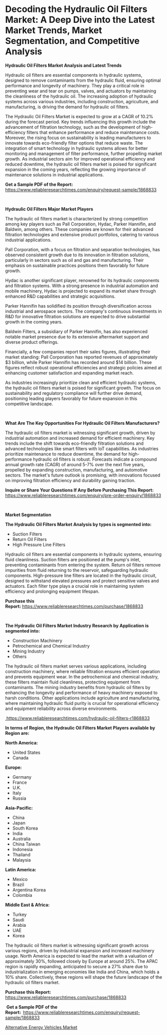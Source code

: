 <p><h1>Decoding the Hydraulic Oil Filters Market: A Deep Dive into the Latest Market Trends, Market Segmentation, and Competitive Analysis</h1></p><p><strong>Hydraulic Oil Filters Market Analysis and Latest Trends</strong></p>
<p><p>Hydraulic oil filters are essential components in hydraulic systems, designed to remove contaminants from the hydraulic fluid, ensuring optimal performance and longevity of machinery. They play a critical role in preventing wear and tear on pumps, valves, and actuators by maintaining the cleanliness of the hydraulic oil. The increasing adoption of hydraulic systems across various industries, including construction, agriculture, and manufacturing, is driving the demand for hydraulic oil filters.</p><p>The Hydraulic Oil Filters Market is expected to grow at a CAGR of 10.2% during the forecast period. Key trends influencing this growth include the advancement of filtration technology, such as the development of high-efficiency filters that enhance performance and reduce maintenance costs. Moreover, the rising focus on sustainability is leading manufacturers to innovate towards eco-friendly filter options that reduce waste. The integration of smart technology in hydraulic systems allows for better monitoring and management of filter performance, further propelling market growth. As industrial sectors aim for improved operational efficiency and reduced downtime, the hydraulic oil filters market is poised for significant expansion in the coming years, reflecting the growing importance of maintenance solutions in industrial applications.</p></p>
<p><strong>Get a Sample PDF of the Report:&nbsp;</strong> <a href="https://www.reliableresearchtimes.com/enquiry/request-sample/1868833?utm_campaign=3444&utm_medium=2&utm_source=Github&utm_content=ia&utm_term=30032025&utm_id=hydraulic-oil-filters">https://www.reliableresearchtimes.com/enquiry/request-sample/1868833</a></p>
<p>&nbsp;</p>
<p><strong>Hydraulic Oil Filters Major Market Players</strong></p>
<p><p>The hydraulic oil filters market is characterized by strong competition among key players such as Pall Corporation, Hydac, Parker Hannifin, and Baldwin, among others. These companies are known for their advanced filtration technologies and extensive product portfolios, catering to various industrial applications.</p><p>Pall Corporation, with a focus on filtration and separation technologies, has observed consistent growth due to its innovation in filtration solutions, particularly in sectors such as oil and gas and manufacturing. Their emphasis on sustainable practices positions them favorably for future growth.</p><p>Hydac is another significant player, renowned for its hydraulic components and filtration systems. With a strong presence in industrial automation and mobile machinery, Hydac is projected to expand its market share through enhanced R&D capabilities and strategic acquisitions.</p><p>Parker Hannifin has solidified its position through diversification across industrial and aerospace sectors. The company's continuous investments in R&D for innovative filtration solutions are expected to drive substantial growth in the coming years.</p><p>Baldwin Filters, a subsidiary of Parker Hannifin, has also experienced notable market presence due to its extensive aftermarket support and diverse product offerings. </p><p>Financially, a few companies report their sales figures, illustrating their market standing: Pall Corporation has reported revenues of approximately $3 billion, while Parker Hannifin has recorded around $14 billion. These figures reflect robust operational efficiencies and strategic policies aimed at enhancing customer satisfaction and expanding market reach.</p><p>As industries increasingly prioritize clean and efficient hydraulic systems, the hydraulic oil filters market is poised for significant growth. The focus on sustainability and regulatory compliance will further drive demand, positioning leading players favorably for future expansion in this competitive landscape.</p></p>
<p>&nbsp;</p>
<p><strong>What Are The Key Opportunities For Hydraulic Oil Filters Manufacturers?</strong></p>
<p><p>The hydraulic oil filters market is witnessing significant growth, driven by industrial automation and increased demand for efficient machinery. Key trends include the shift towards eco-friendly filtration solutions and advanced technologies like smart filters with IoT capabilities. As industries prioritize maintenance to reduce downtime, the demand for high-performance hydraulic oil filters is robust. Forecasts indicate a compound annual growth rate (CAGR) of around 5-7% over the next five years, propelled by expanding construction, manufacturing, and automotive sectors. The market's future outlook is promising, with innovations focused on improving filtration efficiency and durability gaining traction.</p></p>
<p><strong>Inquire or Share Your Questions If Any Before Purchasing This Report:</strong> <a href="https://www.reliableresearchtimes.com/enquiry/pre-order-enquiry/1868833?utm_campaign=3444&utm_medium=2&utm_source=Github&utm_content=ia&utm_term=30032025&utm_id=hydraulic-oil-filters">https://www.reliableresearchtimes.com/enquiry/pre-order-enquiry/1868833</a></p>
<p>&nbsp;</p>
<p><strong>Market Segmentation</strong></p>
<p><strong>The Hydraulic Oil Filters Market Analysis by types is segmented into:</strong></p>
<p><ul><li>Suction Filters</li><li>Return Oil Filters</li><li>High Pressure Line Filters</li></ul></p>
<p><p>Hydraulic oil filters are essential components in hydraulic systems, ensuring fluid cleanliness. Suction filters are positioned at the pump's inlet, preventing contaminants from entering the system. Return oil filters remove impurities from fluid returning to the reservoir, safeguarding hydraulic components. High-pressure line filters are located in the hydraulic circuit, designed to withstand elevated pressures and protect sensitive valves and actuators. Each filter type plays a crucial role in maintaining system efficiency and prolonging equipment lifespan.</p></p>
<p><strong>Purchase this Report:&nbsp;</strong><a href="https://www.reliableresearchtimes.com/purchase/1868833?utm_campaign=3444&utm_medium=2&utm_source=Github&utm_content=ia&utm_term=30032025&utm_id=hydraulic-oil-filters">https://www.reliableresearchtimes.com/purchase/1868833</a></p>
<p>&nbsp;</p>
<p><strong>The Hydraulic Oil Filters Market Industry Research by Application is segmented into:</strong></p>
<p><ul><li>Construction Machinery</li><li>Petrochemical and Chemical Industry</li><li>Mining Industry</li><li>Others</li></ul></p>
<p><p>The hydraulic oil filters market serves various applications, including construction machinery, where reliable filtration ensures efficient operation and prevents equipment wear. In the petrochemical and chemical industry, these filters maintain fluid cleanliness, protecting equipment from contaminants. The mining industry benefits from hydraulic oil filters by enhancing the longevity and performance of heavy machinery exposed to harsh conditions. Other applications include agriculture and manufacturing, where maintaining hydraulic fluid purity is crucial for operational efficiency and equipment reliability across diverse environments.</p></p>
<p><a href="https://www.reliableresearchtimes.com/hydraulic-oil-filters-r1868833?utm_campaign=3444&utm_medium=2&utm_source=Github&utm_content=ia&utm_term=30032025&utm_id=hydraulic-oil-filters">&nbsp;https://www.reliableresearchtimes.com/hydraulic-oil-filters-r1868833</a></p>
<p><strong>In terms of Region, the Hydraulic Oil Filters Market Players available by Region are:</strong></p>
<p>
    <p> <strong> North America: </strong>
        <ul>
            <li>United States</li>
            <li>Canada</li>
        </ul>
        </p> 
    <p> <strong> Europe: </strong>
        <ul>
            <li>Germany</li>
            <li>France</li>
            <li>U.K.</li>
            <li>Italy</li>
            <li>Russia</li>
        </ul>
        </p> 
    <p> <strong> Asia-Pacific: </strong>
        <ul>
            <li>China</li>
            <li>Japan</li>
            <li>South Korea</li>
            <li>India</li>
            <li>Australia</li>
            <li>China Taiwan</li>
            <li>Indonesia</li>
            <li>Thailand</li>
            <li>Malaysia</li>
        </ul>
        </p> 
    <p> <strong> Latin America: </strong>
        <ul>
            <li>Mexico</li>
            <li>Brazil</li>
            <li>Argentina Korea</li>
            <li>Colombia</li>
        </ul>
        </p> 
    <p> <strong> Middle East & Africa: </strong>
        <ul>
            <li>Turkey</li>
            <li>Saudi</li>
            <li>Arabia</li>
            <li>UAE</li>
            <li>Korea</li>
        </ul>
    </p>
    </p>
<p><p>The hydraulic oil filters market is witnessing significant growth across various regions, driven by industrial expansion and increased machinery usage. North America is expected to lead the market with a valuation of approximately 30%, followed closely by Europe at around 25%. The APAC region is rapidly expanding, anticipated to secure a 27% share due to industrialization in emerging economies like India and China, which holds a 10% share. Collectively, these regions will shape the future landscape of the hydraulic oil filters market.</p></p>
<p><strong>Purchase this Report: </strong><a href="https://www.reliableresearchtimes.com/purchase/1868833?utm_campaign=3444&utm_medium=2&utm_source=Github&utm_content=ia&utm_term=30032025&utm_id=hydraulic-oil-filters">https://www.reliableresearchtimes.com/purchase/1868833</a></p>
<p>&nbsp;<strong>Get a Sample PDF of the Report:&nbsp;&nbsp;</strong><a href="https://www.reliableresearchtimes.com/enquiry/request-sample/1868833?utm_campaign=3444&utm_medium=2&utm_source=Github&utm_content=ia&utm_term=30032025&utm_id=hydraulic-oil-filters">https://www.reliableresearchtimes.com/enquiry/request-sample/1868833</a></p>
<p><strong></strong></p>
<p><p><a href="https://github.com/lanuskarnajc/Market-Research-Report-List-1/blob/main/alternative-energy-vehicles-market.md?utm_campaign=3444&utm_medium=2&utm_source=Github&utm_content=ia&utm_term=30032025&utm_id=hydraulic-oil-filters">Alternative Energy Vehicles Market</a></p></p>